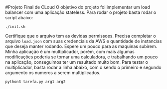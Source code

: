 #Projeto Final de CLoud
O objetivo do projeto foi implementar um load balancer com uma aplicação stateless. 
Para rodar o projeto basta rodar o script abaixo:
```
./init.sh
```
Certifique que o arquivo tem as devidas permissoes.
Precisa completar o arquivo ```load.json``` com suas credenciais da AWS e quantidade de instancias que deseja manter rodando.
Espere um pouco para as maquinas subirem. 
Minha aplicação é um multiplicador, porém, com mais algumas modificações poderia se tornar uma calculadora, e trabalhando um pouco na aplicação, conseguimos ter um resultado muito bom. 
Para testar o multiplicador, basta rodar a linha abaixo, com o sendo o primeiro e segundo argumento os numeros a serem multiplicados.
```
python3 tarefa.py arg1 arg2
```
